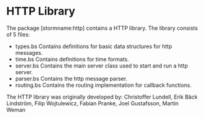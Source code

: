 HTTP Library
===========

The package [stormname:http] contains a HTTP library. The library consists of 5 files:

- types.bs
  Contains definitions for basic data structures for http messages.
- time.bs
  Contains definitions for time formats.
- server.bs
  Contains the main server class used to start and run a http server.
- parser.bs
  Contains the http message parser.
- routing.bs
  Contains the routing implementation for callback functions.

The HTTP library was originally developed by: Christoffer Lundell, Erik Bäck Lindström, Filip Wojtulewicz, Fabian Pranke, Joel Gustafsson, Martin Weman
